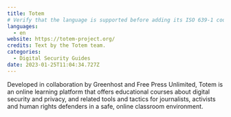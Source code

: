 ```yaml
---
title: Totem
# Verify that the language is supported before adding its ISO 639-1 code here. without the country code, i.e. ms instead of ms_MY.
languages:
  - en
website: https://totem-project.org/
credits: Text by the Totem team.
categories:
  - Digital Security Guides
date: 2023-01-25T11:04:34.727Z
---
```

Developed in collaboration by Greenhost and Free Press Unlimited, Totem is an online learning platform that offers educational courses about digital security and privacy, and related tools and tactics for journalists, activists and human rights defenders in a safe, online classroom environment.